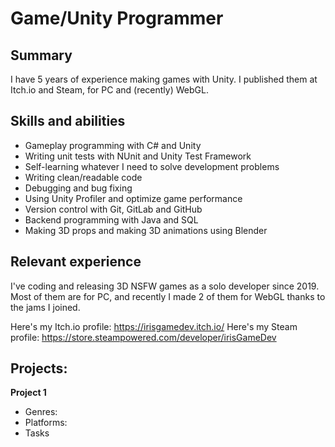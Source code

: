 # Game/Unity Programmer

## Summary
I have 5 years of experience making games with Unity. I published them at Itch.io and Steam, for PC and (recently) WebGL.


## Skills and abilities
- Gameplay programming with C# and Unity
- Writing unit tests with NUnit and Unity Test Framework
- Self-learning whatever I need to solve development problems
- Writing clean/readable code
- Debugging and bug fixing
- Using Unity Profiler and optimize game performance
- Version control with Git, GitLab and GitHub
- Backend programming with Java and SQL
- Making 3D props and making 3D animations using Blender


## Relevant experience
I've coding and releasing 3D NSFW games as a solo developer since 2019.
Most of them are for PC, and recently I made 2 of them for WebGL thanks to the
jams I joined.

Here's my Itch.io profile: https://irisgamedev.itch.io/
Here's my Steam profile: https://store.steampowered.com/developer/irisGameDev

## Projects:
**Project 1**
- Genres:
- Platforms:
- Tasks
